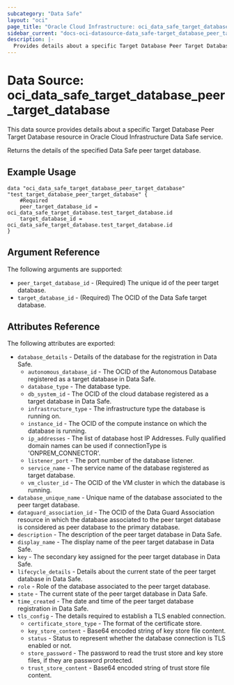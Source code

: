 ```yaml
---
subcategory: "Data Safe"
layout: "oci"
page_title: "Oracle Cloud Infrastructure: oci_data_safe_target_database_peer_target_database"
sidebar_current: "docs-oci-datasource-data_safe-target_database_peer_target_database"
description: |-
  Provides details about a specific Target Database Peer Target Database in Oracle Cloud Infrastructure Data Safe service
---
```


# Data Source: oci_data_safe_target_database_peer_target_database
This data source provides details about a specific Target Database Peer Target Database resource in Oracle Cloud Infrastructure Data Safe service.

Returns the details of the specified Data Safe peer target database.


## Example Usage

```hcl
data "oci_data_safe_target_database_peer_target_database" "test_target_database_peer_target_database" {
	#Required
	peer_target_database_id = oci_data_safe_target_database.test_target_database.id
	target_database_id = oci_data_safe_target_database.test_target_database.id
}
```

## Argument Reference

The following arguments are supported:

* `peer_target_database_id` - (Required) The unique id of the peer target database.
* `target_database_id` - (Required) The OCID of the Data Safe target database.


## Attributes Reference

The following attributes are exported:

* `database_details` - Details of the database for the registration in Data Safe. 
	* `autonomous_database_id` - The OCID of the Autonomous Database registered as a target database in Data Safe.
	* `database_type` - The database type.
	* `db_system_id` - The OCID of the cloud database registered as a target database in Data Safe.
	* `infrastructure_type` - The infrastructure type the database is running on.
	* `instance_id` - The OCID of the compute instance on which the database is running.
	* `ip_addresses` - The list of database host IP Addresses. Fully qualified domain names can be used if connectionType is 'ONPREM_CONNECTOR'. 
	* `listener_port` - The port number of the database listener.
	* `service_name` - The service name of the database registered as target database.
	* `vm_cluster_id` - The OCID of the VM cluster in which the database is running.
* `database_unique_name` - Unique name of the database associated to the peer target database.
* `dataguard_association_id` - The OCID of the Data Guard Association resource in which the database associated to the peer target database is considered as peer database to the primary database.
* `description` - The description of the peer target database in Data Safe.
* `display_name` - The display name of the peer target database in Data Safe.
* `key` - The secondary key assigned for the peer target database in Data Safe.
* `lifecycle_details` - Details about the current state of the peer target database in Data Safe.
* `role` - Role of the database associated to the peer target database.
* `state` - The current state of the peer target database in Data Safe.
* `time_created` - The date and time of the peer target database registration in Data Safe.
* `tls_config` - The details required to establish a TLS enabled connection.
	* `certificate_store_type` - The format of the certificate store.
	* `key_store_content` - Base64 encoded string of key store file content.
	* `status` - Status to represent whether the database connection is TLS enabled or not.
	* `store_password` - The password to read the trust store and key store files, if they are password protected.
	* `trust_store_content` - Base64 encoded string of trust store file content.

